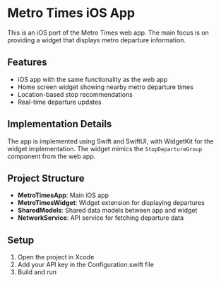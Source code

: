 # Metro Times iOS App

This is an iOS port of the Metro Times web app. The main focus is on providing a widget that displays metro departure information.

## Features

- iOS app with the same functionality as the web app
- Home screen widget showing nearby metro departure times
- Location-based stop recommendations
- Real-time departure updates

## Implementation Details

The app is implemented using Swift and SwiftUI, with WidgetKit for the widget implementation. The widget mimics the `StopDepartureGroup` component from the web app.

## Project Structure

- **MetroTimesApp**: Main iOS app
- **MetroTimesWidget**: Widget extension for displaying departures
- **SharedModels**: Shared data models between app and widget
- **NetworkService**: API service for fetching departure data

## Setup

1. Open the project in Xcode
2. Add your API key in the Configuration.swift file
3. Build and run
